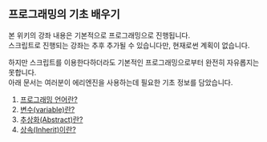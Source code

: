 ## 프로그래밍의 기초 배우기

본 위키의 강좌 내용은 기본적으로 프로그래밍으로 진행됩니다.  
스크립트로 진행되는 강좌는 추후 추가될 수 있습니다만, 현재로썬 계획이 없습니다.

하지만 스크립트를 이용한다하더라도 기본적인 프로그래밍으로부터 완전히 자유롭지는 못합니다.  
아래 문서는 여러분이 에리엔진을 사용하는데 필요한 기초 정보를 담았습니다.

1. [프로그래밍 언어란?](./select-your-programming-language)
1. [변수(variable)란?](./what-is-variable)
1. [추상화(Abstract)란?](./what-is-abstract)
1. [상속(Inherit)이란?](./what-is-inherit)